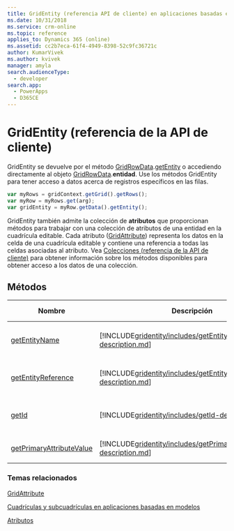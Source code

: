 ```yaml
---
title: GridEntity (referencia API de cliente) en aplicaciones basadas en modelos | Microsoft Docs
ms.date: 10/31/2018
ms.service: crm-online
ms.topic: reference
applies_to: Dynamics 365 (online)
ms.assetid: cc2b7eca-61f4-4949-8398-52c9fc36721c
author: KumarVivek
ms.author: kvivek
manager: amyla
search.audienceType:
  - developer
search.app:
  - PowerApps
  - D365CE
---
```

# <a name="gridentity-client-api-reference"></a>GridEntity (referencia de la API de cliente)



GridEntity se devuelve por el método [GridRowData](gridrowdata.md).[getEntity](gridrowdata/getEntity.md) o accediendo directamente al objeto [GridRowData](gridrowdata.md).**entidad**. Use los métodos GridEntity para tener acceso a datos acerca de registros específicos en las filas.

```JavaScript
var myRows = gridContext.getGrid().getRows();
var myRow = myRows.get(arg);
var gridEntity = myRow.getData().getEntity();
```

GridEntity también admite la colección de **atributos** que proporcionan métodos para trabajar con una colección de atributos de una entidad en la cuadrícula editable. Cada atributo ([GridAttribute](gridattribute.md)) representa los datos en la celda de una cuadrícula editable y contiene una referencia a todas las celdas asociadas al atributo. Vea [Colecciones (referencia de la API de cliente)](../collections.md) para obtener información sobre los métodos disponibles para obtener acceso a los datos de una colección.

## <a name="methods"></a>Métodos

|Nombre|Descripción|Disponible para|
|--|--|--|
|[getEntityName](gridentity/getEntityName.md)|[!INCLUDE[gridentity/includes/getEntityName-description.md](gridentity/includes/getEntityName-description.md)]|Cuadrículas editables y de solo lectura|
|[getEntityReference](gridentity/getEntityReference.md)|[!INCLUDE[gridentity/includes/getEntityReference-description.md](gridentity/includes/getEntityReference-description.md)]|Cuadrículas editables y de solo lectura|
|[getId](gridentity/getId.md)|[!INCLUDE[gridentity/includes/getId-description.md](gridentity/includes/getId-description.md)]|Cuadrículas editables y de solo lectura|
|[getPrimaryAttributeValue](gridentity/getPrimaryAttributeValue.md)|[!INCLUDE[gridentity/includes/getPrimaryAttributeValue-description.md](gridentity/includes/getPrimaryAttributeValue-description.md)]|Cuadrícula de solo lectura|

### <a name="related-topics"></a>Temas relacionados

[GridAttribute](gridattribute.md)

[Cuadrículas y subcuadrículas en aplicaciones basadas en modelos](../grids.md)

[Atributos](../attributes.md)


